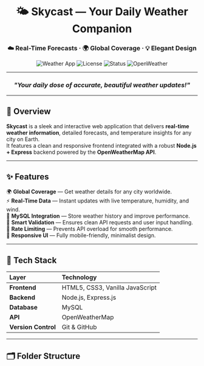 <!-- 🌤️ Skycast README.md -->

<div align="center">

# 🌤️ **Skycast — Your Daily Weather Companion**

### ☁️ Real-Time Forecasts · 🌍 Global Coverage · 💡 Elegant Design

![Weather App](https://img.shields.io/badge/Weather%20App-Node.js%20%7C%20Express%20%7C%20HTML%20%7C%20CSS%20%7C%20JS-blue?style=for-the-badge)
![License](https://img.shields.io/badge/License-MIT-green?style=for-the-badge)
![Status](https://img.shields.io/badge/Status-Active-success?style=for-the-badge)
![OpenWeather](https://img.shields.io/badge/API-OpenWeatherMap-orange?style=for-the-badge)

---

### _"Your daily dose of accurate, beautiful weather updates!"_

</div>

---

## 🌈 Overview

**Skycast** is a sleek and interactive web application that delivers **real-time weather information**, detailed forecasts, and temperature insights for any city on Earth.  
It features a clean and responsive frontend integrated with a robust **Node.js + Express** backend powered by the **OpenWeatherMap API**.

---

## ✨ Features

🌍 **Global Coverage** — Get weather details for any city worldwide.  
⚡ **Real-Time Data** — Instant updates with live temperature, humidity, and wind.  
💾 **MySQL Integration** — Store weather history and improve performance.  
🧠 **Smart Validation** — Ensures clean API requests and user input handling.  
🚦 **Rate Limiting** — Prevents API overload for smooth performance.  
💎 **Responsive UI** — Fully mobile-friendly, minimalist design.  

---

## 🧰 Tech Stack

| Layer | Technology |
|:------|:------------|
| **Frontend** | HTML5, CSS3, Vanilla JavaScript |
| **Backend** | Node.js, Express.js |
| **Database** | MySQL |
| **API** | OpenWeatherMap |
| **Version Control** | Git & GitHub |

---

## 🗂️ Folder Structure


